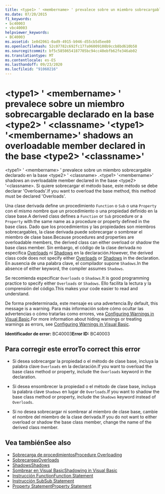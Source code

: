 ```yaml
---
title: <type1> ' <membername> ' prevalece sobre un miembro sobrecargable declarado en la base <type2> ' <classname> '
ms.date: 07/20/2015
f1_keywords:
- bc40003
- vbc40003
helpviewer_keywords:
- BC40003
ms.assetid: 1e0d2061-0ad9-4915-b946-d55cb5d5ee80
ms.openlocfilehash: 52c07782c692fc177a96009108b9ccb8bd610b58
ms.sourcegitcommit: bf5c5850654187705bc94cc40ebfb62fe346ab02
ms.translationtype: MT
ms.contentlocale: es-ES
ms.lasthandoff: 09/23/2020
ms.locfileid: "91060216"
---
```

# <a name="type1-membername-shadows-an-overloadable-member-declared-in-the-base-type2-classname"></a><span data-ttu-id="bd18b-102">\<type1> ' \<membername> ' prevalece sobre un miembro sobrecargable declarado en la base \<type2> ' \<classname> '</span><span class="sxs-lookup"><span data-stu-id="bd18b-102">\<type1> '\<membername>' shadows an overloadable member declared in the base \<type2> '\<classname>'</span></span>

<span data-ttu-id="bd18b-103">\<type1> ' \<membername> ' prevalece sobre un miembro sobrecargable declarado en la base \<type2> ' \<classname> .</span><span class="sxs-lookup"><span data-stu-id="bd18b-103">\<type1> '\<membername>' shadows an overloadable member declared in the base \<type2> '\<classname>.</span></span> <span data-ttu-id="bd18b-104">Si quiere sobrecargar el método base, este método se debe declarar 'Overloads'.</span><span class="sxs-lookup"><span data-stu-id="bd18b-104">If you want to overload the base method, this method must be declared 'Overloads'.</span></span>  
  
 <span data-ttu-id="bd18b-105">Una clase derivada define un procedimiento `Function` o `Sub` o una `Property` con el mismo nombre que un procedimiento o una propiedad definido en la clase base.</span><span class="sxs-lookup"><span data-stu-id="bd18b-105">A derived class defines a `Function` or `Sub` procedure or a `Property` with the same name as a procedure or property defined in the base class.</span></span> <span data-ttu-id="bd18b-106">Dado que los procedimientos y las propiedades son miembros sobrecargables, la clase derivada puede sobrecargar o sombrear el miembro de clase base.</span><span class="sxs-lookup"><span data-stu-id="bd18b-106">Because procedures and properties are overloadable members, the derived class can either overload or shadow the base class member.</span></span> <span data-ttu-id="bd18b-107">Sin embargo, el código de la clase derivada no especifica [Overloads](../language-reference/modifiers/overloads.md) ni [Shadows](../language-reference/modifiers/shadows.md) en la declaración.</span><span class="sxs-lookup"><span data-stu-id="bd18b-107">However, the derived class code does not specify either [Overloads](../language-reference/modifiers/overloads.md) or [Shadows](../language-reference/modifiers/shadows.md) in the declaration.</span></span> <span data-ttu-id="bd18b-108">En ausencia de una palabra clave, el compilador supone `Shadows`.</span><span class="sxs-lookup"><span data-stu-id="bd18b-108">In the absence of either keyword, the compiler assumes `Shadows`.</span></span>  
  
 <span data-ttu-id="bd18b-109">Se recomienda especificar `Overloads` o `Shadows`.</span><span class="sxs-lookup"><span data-stu-id="bd18b-109">It is good programming practice to specify either `Overloads` or `Shadows`.</span></span> <span data-ttu-id="bd18b-110">Ello facilita la lectura y la comprensión del código.</span><span class="sxs-lookup"><span data-stu-id="bd18b-110">This makes your code easier to read and understand.</span></span>  
  
 <span data-ttu-id="bd18b-111">De forma predeterminada, este mensaje es una advertencia.</span><span class="sxs-lookup"><span data-stu-id="bd18b-111">By default, this message is a warning.</span></span> <span data-ttu-id="bd18b-112">Para más información sobre cómo ocultar las advertencias o cómo tratarlas como errores, vea [Configuring Warnings in Visual Basic](/visualstudio/ide/configuring-warnings-in-visual-basic).</span><span class="sxs-lookup"><span data-stu-id="bd18b-112">For more information about hiding warnings or treating warnings as errors, see [Configuring Warnings in Visual Basic](/visualstudio/ide/configuring-warnings-in-visual-basic).</span></span>  
  
 <span data-ttu-id="bd18b-113">**Identificador de error:** BC40003</span><span class="sxs-lookup"><span data-stu-id="bd18b-113">**Error ID:** BC40003</span></span>  
  
## <a name="to-correct-this-error"></a><span data-ttu-id="bd18b-114">Para corregir este error</span><span class="sxs-lookup"><span data-stu-id="bd18b-114">To correct this error</span></span>  
  
- <span data-ttu-id="bd18b-115">Si desea sobrecargar la propiedad o el método de clase base, incluya la palabra clave `Overloads` en la declaración.</span><span class="sxs-lookup"><span data-stu-id="bd18b-115">If you want to overload the base class method or property, include the `Overloads` keyword in the declaration.</span></span>  
  
- <span data-ttu-id="bd18b-116">Si desea ensombrecer la propiedad o el método de clase base, incluya la palabra clave `Shadows` en lugar de `Overloads`.</span><span class="sxs-lookup"><span data-stu-id="bd18b-116">If you want to shadow the base class method or property, include the `Shadows` keyword instead of `Overloads`.</span></span>  
  
- <span data-ttu-id="bd18b-117">Si no desea sobrecargar ni sombrear al miembro de clase base, cambie el nombre del miembro de la clase derivada.</span><span class="sxs-lookup"><span data-stu-id="bd18b-117">If you do not want to either overload or shadow the base class member, change the name of the derived class member.</span></span>  
  
## <a name="see-also"></a><span data-ttu-id="bd18b-118">Vea también</span><span class="sxs-lookup"><span data-stu-id="bd18b-118">See also</span></span>

- [<span data-ttu-id="bd18b-119">Sobrecarga de procedimientos</span><span class="sxs-lookup"><span data-stu-id="bd18b-119">Procedure Overloading</span></span>](../programming-guide/language-features/procedures/procedure-overloading.md)
- [<span data-ttu-id="bd18b-120">Sobrecargas</span><span class="sxs-lookup"><span data-stu-id="bd18b-120">Overloads</span></span>](../language-reference/modifiers/overloads.md)
- [<span data-ttu-id="bd18b-121">Shadows</span><span class="sxs-lookup"><span data-stu-id="bd18b-121">Shadows</span></span>](../language-reference/modifiers/shadows.md)
- [<span data-ttu-id="bd18b-122">Sombrear en Visual Basic</span><span class="sxs-lookup"><span data-stu-id="bd18b-122">Shadowing in Visual Basic</span></span>](../programming-guide/language-features/declared-elements/shadowing.md)
- [<span data-ttu-id="bd18b-123">Instrucción Function</span><span class="sxs-lookup"><span data-stu-id="bd18b-123">Function Statement</span></span>](../language-reference/statements/function-statement.md)
- [<span data-ttu-id="bd18b-124">Instrucción Sub</span><span class="sxs-lookup"><span data-stu-id="bd18b-124">Sub Statement</span></span>](../language-reference/statements/sub-statement.md)
- [<span data-ttu-id="bd18b-125">Property Statement</span><span class="sxs-lookup"><span data-stu-id="bd18b-125">Property Statement</span></span>](../language-reference/statements/property-statement.md)
